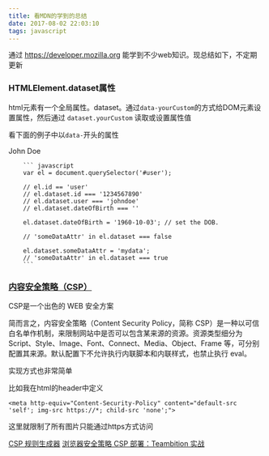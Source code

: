 ```yaml
---
title: 看MDN的学到的总结
date: 2017-08-02 22:03:10
tags: javascript
---
```




通过 https://developer.mozilla.org 能学到不少web知识。现总结如下，不定期更新

### HTMLElement.dataset属性

html元素有一个全局属性。dataset。通过`data-yourCustom`的方式给DOM元素设置属性，然后通过
`dataset.yourCustom` 读取或设置属性值

看下面的例子中以`data-`开头的属性

<div id="user" data-id="1234567890" data-user="johndoe" data-date-of-birth>John Doe</div>


		``` javascript
		var el = document.querySelector('#user');

		// el.id == 'user'
		// el.dataset.id === '1234567890'
		// el.dataset.user === 'johndoe'
		// el.dataset.dateOfBirth === ''

		el.dataset.dateOfBirth = '1960-10-03'; // set the DOB.

		// 'someDataAttr' in el.dataset === false

		el.dataset.someDataAttr = 'mydata';
		// 'someDataAttr' in el.dataset === true
		```

<!--more-->

### [内容安全策略（CSP）](https://developer.mozilla.org/zh-CN/docs/Web/Security/CSP/Using_Content_Security_Policy)

CSP是一个出色的 WEB 安全方案

简而言之，内容安全策略（Content Security Policy，简称 CSP）是一种以可信白名单作机制，来限制网站中是否可以包含某来源的资源。资源类型细分为 Script、Style、Image、Font、Connect、Media、Object、Frame 等，可分别配置其来源。默认配置下不允许执行内联脚本和内联样式，也禁止执行 eval。

实现方式也非常简单

比如我在html的header中定义

```
<meta http-equiv="Content-Security-Policy" content="default-src 'self'; img-src https://*; child-src 'none';">
```

这里就限制了所有图片只能通过https方式访问

[CSP 规则生成器](http://cspisawesome.com/)
[浏览器安全策略 CSP 部署：Teambition 实战](https://www.teambition.com/en/developer/blog/article?p=developer-blog&s=&_id=5438e83ee903ca681810f174)